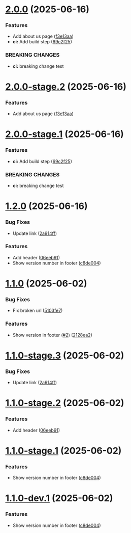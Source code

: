# [2.0.0](https://github.com/kresimir-mihelec/versioning-poc/compare/v1.2.0...v2.0.0) (2025-06-16)


### Features

* Add about us page ([f3e13aa](https://github.com/kresimir-mihelec/versioning-poc/commit/f3e13aaff4dd84acd6302a0ac3cacff60503c371))
* **ci:** Add build step ([69c2f25](https://github.com/kresimir-mihelec/versioning-poc/commit/69c2f25c1044fcf425575f852ae1a9fc8192043d))


### BREAKING CHANGES

* **ci:** breaking change test

# [2.0.0-stage.2](https://github.com/kresimir-mihelec/versioning-poc/compare/v2.0.0-stage.1...v2.0.0-stage.2) (2025-06-16)


### Features

* Add about us page ([f3e13aa](https://github.com/kresimir-mihelec/versioning-poc/commit/f3e13aaff4dd84acd6302a0ac3cacff60503c371))

# [2.0.0-stage.1](https://github.com/kresimir-mihelec/versioning-poc/compare/v1.2.0...v2.0.0-stage.1) (2025-06-16)


### Features

* **ci:** Add build step ([69c2f25](https://github.com/kresimir-mihelec/versioning-poc/commit/69c2f25c1044fcf425575f852ae1a9fc8192043d))


### BREAKING CHANGES

* **ci:** breaking change test

# [1.2.0](https://github.com/kresimir-mihelec/versioning-poc/compare/v1.1.0...v1.2.0) (2025-06-16)


### Bug Fixes

* Update link ([2a914ff](https://github.com/kresimir-mihelec/versioning-poc/commit/2a914ff1b8126281a49388753fe802e8a59df1c3))


### Features

* Add header ([06eeb91](https://github.com/kresimir-mihelec/versioning-poc/commit/06eeb915c4376afa8f05fb6fc1895eca199de474))
* Show version number in footer ([c8de004](https://github.com/kresimir-mihelec/versioning-poc/commit/c8de004a4e1cca0468cc6acfcbcb7874dafa0e3b))

# [1.1.0](https://github.com/kresimir-mihelec/versioning-poc/compare/v1.0.0...v1.1.0) (2025-06-02)


### Bug Fixes

* Fix broken url ([5103fe7](https://github.com/kresimir-mihelec/versioning-poc/commit/5103fe7bb029c8977acd74b1ab6b17624d2b70e6))


### Features

* Show version in footer ([#2](https://github.com/kresimir-mihelec/versioning-poc/issues/2)) ([2128ea2](https://github.com/kresimir-mihelec/versioning-poc/commit/2128ea255e98875eacca31163320250a47f655fa))

# [1.1.0-stage.3](https://github.com/kresimir-mihelec/versioning-poc/compare/v1.1.0-stage.2...v1.1.0-stage.3) (2025-06-02)


### Bug Fixes

* Update link ([2a914ff](https://github.com/kresimir-mihelec/versioning-poc/commit/2a914ff1b8126281a49388753fe802e8a59df1c3))

# [1.1.0-stage.2](https://github.com/kresimir-mihelec/versioning-poc/compare/v1.1.0-stage.1...v1.1.0-stage.2) (2025-06-02)


### Features

* Add header ([06eeb91](https://github.com/kresimir-mihelec/versioning-poc/commit/06eeb915c4376afa8f05fb6fc1895eca199de474))

# [1.1.0-stage.1](https://github.com/kresimir-mihelec/versioning-poc/compare/v1.0.0...v1.1.0-stage.1) (2025-06-02)


### Features

* Show version number in footer ([c8de004](https://github.com/kresimir-mihelec/versioning-poc/commit/c8de004a4e1cca0468cc6acfcbcb7874dafa0e3b))

# [1.1.0-dev.1](https://github.com/kresimir-mihelec/versioning-poc/compare/v1.0.0...v1.1.0-dev.1) (2025-06-02)


### Features

* Show version number in footer ([c8de004](https://github.com/kresimir-mihelec/versioning-poc/commit/c8de004a4e1cca0468cc6acfcbcb7874dafa0e3b))
